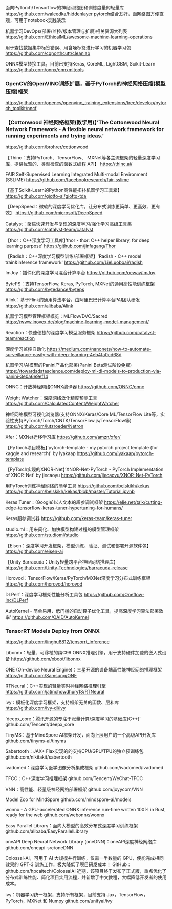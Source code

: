 面向PyTorch/Tensorflow的神经网络图和训练度量的轻量库
https://github.com/waleedka/hiddenlayer
pytorch结合友好，画网络图方便直观，可用于notebook实践演示

机器学习DevOps(部署/监控/版本管理与扩展)相关资源大列表
https://github.com/EthicalML/awesome-machine-learning-operations

用于查找数据集中标签错误、用含噪标签进行学习的机器学习包
https://github.com/cgnorthcutt/cleanlab

ONNX模型转换工具，目前已支持Keras, CoreML, LightGBM, Scikit-Learn
https://github.com/onnx/onnxmltools

### OpenCV的OpenVINO训练扩展，基于PyTorch的神经网络压缩(模型压缩)框架
https://github.com/opencv/openvino_training_extensions/tree/develop/pytorch_toolkit/nncf

### 【Cottonwood 神经网络框架(教学用)】’The Cottonwood Neural Network Framework - A flexible neural network framework for running experiments and trying ideas.' 
https://github.com/brohrer/cottonwood

【Thinc：支持PyTorch、TensorFlow、 MXNet等各主流框架的轻量深度学习库，提供优雅的、类型检查的函数式编程 API】
https://thinc.ai/

FAIR Self-Supervised Learning Integrated Multi-modal Environment (SSLIME)
https://github.com/facebookresearch/fair-sslime

【基于Scikit-Learn的Python高性能拓扑机器学习工具箱】
https://github.com/giotto-ai/giotto-tda

【DeepSpeed：微软的深度学习优化库，让分布式训练更简单、更高效、更有效】
https://github.com/microsoft/DeepSpeed

Catalyst：聚焦快速开发与复现的深度学习/强化学习高级工具集
https://github.com/catalyst-team/catalyst

【thor：C++深度学习工具库】’thor - thor: C++ helper library, for deep learning purpose'
https://github.com/jinfagang/Thor

【Radish：C++深度学习模型训练/部署框架】'Radish - C++ model train&inference framework' 
https://github.com/LieLuoboai/radish

ImJoy：插件化的深度学习混合计算平台
https://github.com/oeway/ImJoy

BytePS：支持TensorFlow, Keras, PyTorch, MXNet的通用高性能训练框架
https://github.com/bytedance/byteps

Alink：基于Flink的通用算法平台，由阿里巴巴计算平台PAI团队研发
https://github.com/alibaba/Alink

机器学习模型管理框架概览：MLFlow/DVC/Sacred
https://www.inovex.de/blog/machine-learning-model-management/

Reaction：快速便捷的深度学习模型服务框架
https://github.com/catalyst-team/reaction

深度学习监控自动化
https://medium.com/nanonets/how-to-automate-surveillance-easily-with-deep-learning-4eb4fa0cd68d

机器学习/AI模型的Panini产品化部署(Panini Beta测试阶段免费)
https://towardsdatascience.com/deploy-ml-dl-models-to-production-via-panini-3e0a6e9ef14

ONNC：开放神经网络ONNX编译器
https://github.com/ONNC/onnc

Weight Watcher：深度网络泛化精度预测工具
https://github.com/CalculatedContent/WeightWatcher

神经网络模型可视化浏览器(支持ONNX/Keras/Core ML/TensorFlow Lite等，实验性支持PyTorch/Torch/CNTK/TensorFlow.js/TensorFlow等)
https://github.com/lutzroeder/Netron

Xfer：MXNet迁移学习库
https://github.com/amzn/xfer/

【PyTorch项目模板】’pytorch-template - my pytorch project template (for kaggle and research)' by lyakaap
https://github.com/lyakaap/pytorch-template

【PyTorch实现的XNOR-Net】’XNOR-Net-PyTorch - PyTorch Implementation of XNOR-Net' by jiecaoyu 
https://github.com/jiecaoyu/XNOR-Net-PyTorch

用PyTorch训练神经网络的简单工具
https://github.com/belskikh/kekas
https://github.com/belskikh/kekas/blob/master/Tutorial.ipynb

Keras Tuner：(Google)以人文本的超参调试框架
https://elie.net/talk/cutting-edge-tensorflow-keras-tuner-hypertuning-for-humans/

Keras超参调试器
https://github.com/keras-team/keras-tuner

studio.ml：用来简化、加快模型构建过程的模型管理框架
https://github.com/studioml/studio

【Eisen：深度学习开发框架，模型训练、验证、测试和部署开源软件包】
https://github.com/eisen-ai

【Unity Barracuda：Unity轻量跨平台神经网络推理库】
https://github.com/Unity-Technologies/barracuda-release

Horovod：TensorFlow/Keras/PyTorch/MXNet深度学习分布式训练框架
https://github.com/horovod/horovod

DLPerf：深度学习框架性能分析工具包
https://github.com/Oneflow-Inc/DLPerf

AutoKernel - 简单易用，低门槛的自动算子优化工具，提高深度学习算法部署效率'
https://github.com/OAID/AutoKernel

### TensorRT Models Deploy from ONNX
https://github.com/linghu8812/tensorrt_inference

Libonnx：轻量、可移植的纯C99 ONNX推理引擎，用于支持硬件加速的嵌入式设备
https://github.com/xboot/libonnx

ONE (On-device Neural Engine)：三星开源的设备端高性能神经网络推理框架
https://github.com/Samsung/ONE

RTNeural：C++实现的轻量实时神经网络推理引擎
https://github.com/jatinchowdhury18/RTNeural

ivy：模板化深度学习框架，支持框架无关的函数、层和库
https://github.com/ivy-dl/ivy

'deepx_core：腾讯开源的专注于张量计算/深度学习的基础库(C++)’ 
github.com/Tencent/deepx_core 

TinyMS：基于MindSpore AI框架开发，面向上层用户的一个高级API开发库
github.com/tinyms-ai/tinyms

Sabertooth：JAX+ Flax实现的的支持CPU/GPU/TPU的独立预训练包
github.com/nikitakit/sabertooth

ivadomed：深度学习医学图像分析集成框架
github.com/ivadomed/ivadomed

TFCC：C++深度学习推理框架
github.com/Tencent/WeChat-TFCC

VNN：高性能、轻量级神经网络部署框架
github.com/joyycom/VNN

Model Zoo for MindSpore
github.com/mindspore-ai/models

wonnx - A GPU-accelerated ONNX inference run-time written 100% in Rust, ready for the web
github.com/webonnx/wonnx

Easy Parallel Library：面向大模型的高效分布式深度学习训练框架
github.com/alibaba/EasyParallelLibrary 

oneAPI Deep Neural Network Library (oneDNN)：oneAPI深度神经网络库
github.com/oneapi-src/oneDNN

Colossal-AI，可用于 AI 大规模并行训练，仅需一半数量的 GPU，便能完成相同效果的 GPT-3 训练工作，极大降低了项目研发成本！
GitHub：github.com/hpcaitech/ColossalAI
近期，该项目终于发布了正式版，重点优化了分布式训练性能、简化项目实用流程，并新增了中文教程，大幅降低开发者的使用成本。

ivy：机器学习统一框架，支持所有框架，目前支持 Jax，TensorFlow，PyTorch，MXNet 和 Numpy
github.com/unifyai/ivy 